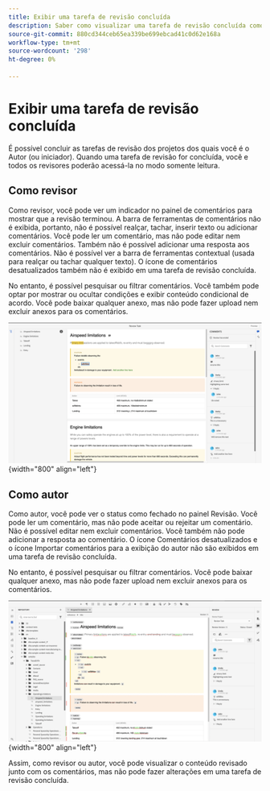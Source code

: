 ```yaml
---
title: Exibir uma tarefa de revisão concluída
description: Saber como visualizar uma tarefa de revisão concluída como revisor ou autor no AEM Guides.
source-git-commit: 880cd344ceb65ea339be699ebcad41c0d62e168a
workflow-type: tm+mt
source-wordcount: '298'
ht-degree: 0%

---
```


# Exibir uma tarefa de revisão concluída

É possível concluir as tarefas de revisão dos projetos dos quais você é o Autor (ou iniciador). Quando uma tarefa de revisão for concluída, você e todos os revisores poderão acessá-la no modo somente leitura.

## Como revisor

Como revisor, você pode ver um indicador no painel de comentários para mostrar que a revisão terminou. A barra de ferramentas de comentários não é exibida, portanto, não é possível realçar, tachar, inserir texto ou adicionar comentários. Você pode ler um comentário, mas não pode editar nem excluir comentários. Também não é possível adicionar uma resposta aos comentários. Não é possível ver a barra de ferramentas contextual (usada para realçar ou tachar qualquer texto). O ícone de comentários desatualizados também não é exibido em uma tarefa de revisão concluída.

No entanto, é possível pesquisar ou filtrar comentários. Você também pode optar por mostrar ou ocultar condições e exibir conteúdo condicional de acordo. Você pode baixar qualquer anexo, mas não pode fazer upload nem excluir anexos para os comentários.

![](images/complete-task-reviewer.png){width="800" align="left"}


## Como autor

Como autor, você pode ver o status como fechado no painel Revisão. Você pode ler um comentário, mas não pode aceitar ou rejeitar um comentário. Não é possível editar nem excluir comentários. Você também não pode adicionar a resposta ao comentário. O ícone Comentários desatualizados e o ícone Importar comentários para a exibição do autor não são exibidos em uma tarefa de revisão concluída.

No entanto, é possível pesquisar ou filtrar comentários. Você pode baixar qualquer anexo, mas não pode fazer upload nem excluir anexos para os comentários.

![](images/completed-task-author.png){width="800" align="left"}

Assim, como revisor ou autor, você pode visualizar o conteúdo revisado junto com os comentários, mas não pode fazer alterações em uma tarefa de revisão concluída.
